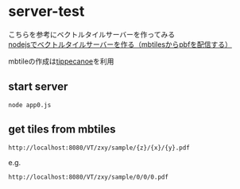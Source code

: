 # server-test

こちらを参考にベクトルタイルサーバーを作ってみる  
[nodejsでベクトルタイルサーバーを作る（mbtilesからpbfを配信する）](https://qiita.com/T-ubu/items/545d9f995ef7496a2ec4)

mbtileの作成は[tippecanoe](https://github.com/mapbox/tippecanoe)を利用

## start server
```
node app0.js 
```

## get tiles from mbtiles
```
http://localhost:8080/VT/zxy/sample/{z}/{x}/{y}.pdf
```

e.g.
```
http://localhost:8080/VT/zxy/sample/0/0/0.pdf
```
